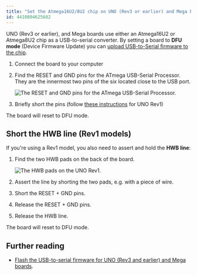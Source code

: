```yaml
---
title: "Set the Atmega16U2/8U2 chip on UNO (Rev3 or earlier) and Mega boards to DFU mode"
id: 4410804625682
---
```


UNO (Rev3 or earlier), and Mega boards use either an Atmega16U2 or Atmega8U2 chip as a USB-to-serial converter. By setting a board to **DFU mode** (Device Firmware Update) you can [upload USB-to-Serial firmware to the chip](https://support.arduino.cc/hc/en-us/articles/4408887452434-Flash-USB-to-serial-firmware-in-DFU-mode).

1. Connect the board to your computer

2. Find the RESET and GND pins for the ATmega USB-Serial Processor. They are the innermost two pins of the six located close to the USB port.

   ![The RESET and GND pins for the ATmega USB-Serial Processor.](img/UNO-DFU-reset-pins.png)

3. Briefly short the pins (follow [these instructions](#rev1) for UNO Rev1)

The board will reset to DFU mode.

<h2 id="rev1">Short the HWB line (Rev1 models)</h2>

If you're using a Rev1 model, you also need to assert and hold the **HWB line**:

1. Find the two HWB pads on the back of the board.

   ![The HWB pads on the UNO Rev1.](img/UNO-DFU-HWB-line.png)

2. Assert the line by shorting the two pads, e.g. with a piece of wire.

3. Short the RESET + GND pins.

4. Release the RESET + GND pins.

5. Release the HWB line.

The board will reset to DFU mode.

## Further reading

* [Flash the USB-to-serial firmware for UNO (Rev3 and earlier) and Mega boards](https://support.arduino.cc/hc/en-us/articles/4408887452434-Flash-USB-to-serial-firmware-in-DFU-mode).
